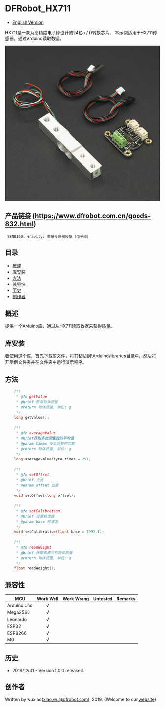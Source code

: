 # DFRobot_HX711
- [English Version](./README.md)

HX711是一款为高精度电子秤设计的24位a / D转换芯片。
本示例适用于HX711传感器，通过Arduino读取数据。


![Product Image](./resources/images/SEN0160.jpg)

## 产品链接 (https://www.dfrobot.com.cn/goods-832.html)
     SEN0160: Gravity: 重量传感器模块（电子称）
	 
## 目录

  * [概述](#概述)
  * [库安装](#库安装)
  * [方法](#方法)
  * [兼容性](#兼容性)
  * [历史](#历史)
  * [创作者](#创作者)
## 概述
提供一个Arduino库，通过从HX711读取数据来获得质量。

## 库安装

要使用这个库，首先下载库文件，将其粘贴到\Arduino\libraries目录中，然后打开示例文件夹并在文件夹中运行演示程序。

## 方法
```C++
    /*!
     * @fn getValue
     * @brief 获取物体质量
     * @return 物体质量, 单位: g
     */
    long getValue();
	
    /*!
     * @fn averageValue
     * @brief获取多此测量后的平均值
     * @param times 多此测量的次数
     * @return 物体质量, 单位: g
     */
    long averageValue(byte times = 25);

    /*!
     * @fn setOffset
     * @brief 去皮
     * @param offset 皮重
     */
    void setOffset(long offset);
	
    /*!
     * @fn setCalibration
     * @brief 设置校准值
     * @param base 校准值
     */
    void setCalibration(float base = 1992.f);

    /*!
     * @fn readWeight
     * @brief 获取去皮后的物体质量
     * @return 物体质量, 单位: g
     */
	float readWeight();
```

## 兼容性

MCU                | Work Well    | Work Wrong   | Untested    | Remarks
------------------ | :----------: | :----------: | :---------: | -----
Arduino Uno        |      √       |              |             | 
Mega2560        |      √       |              |             | 
Leonardo        |      √       |              |             | 
ESP32        |      √       |              |             | 
ESP8266        |      √       |              |             | 
M0        |      √       |              |             | 


## 历史

- 2019/12/31 - Version 1.0.0 released.

## 创作者

Written by wuxiao(xiao.wu@dfrobot.com), 2019. (Welcome to our [website](https://www.dfrobot.com/))
